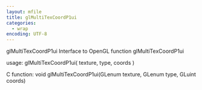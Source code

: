 ```yaml
---
layout: mfile
title: glMultiTexCoordP1ui
categories:
  - wrap
encoding: UTF-8
---
```


glMultiTexCoordP1ui  Interface to OpenGL function glMultiTexCoordP1ui

usage:  glMultiTexCoordP1ui( texture, type, coords )

C function:  void glMultiTexCoordP1ui(GLenum texture, GLenum type, GLuint coords)